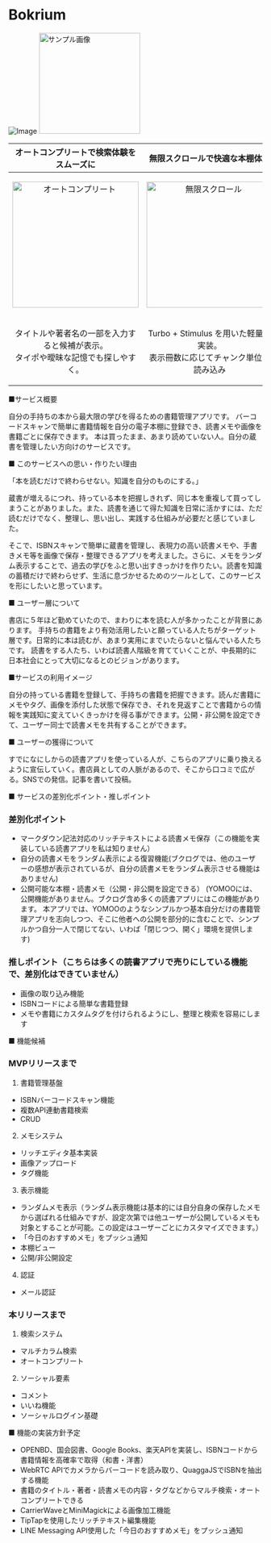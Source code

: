 # Bokrium

![Image](https://github.com/user-attachments/assets/9e836e20-4cea-44eb-bcbe-349ff85d751e)
<img src="https://assets.bokrium.com/monkey.png" alt="サンプル画像" width="200" />



| オートコンプリートで検索体験をスムーズに | 無限スクロールで快適な本棚体験 |
|------------------|---------------------|
| <p align="center"><img src="https://github.com/user-attachments/assets/093fca08-b120-4762-8f2a-a7f75de558d2" width="250" alt="オートコンプリート"></p> | <p align="center"><img src="https://github.com/user-attachments/assets/c08fc27c-0d02-4553-b4db-b8fe40b75b3e" width="250" alt="無限スクロール"></p> |
| <p align="center">タイトルや著者名の一部を入力すると候補が表示。<br>タイポや曖昧な記憶でも探しやすく。</p> | <p align="center">Turbo + Stimulus を用いた軽量な実装。<br>表示冊数に応じてチャンク単位で読み込み</p> |

■サービス概要

自分の手持ちの本から最大限の学びを得るための書籍管理アプリです。
バーコードスキャンで簡単に書籍情報を自分の電子本棚に登録でき、読書メモや画像を書籍ごとに保存できます。
本は買ったまま、あまり読めていない人。自分の蔵書を管理したい方向けのサービスです。

■ このサービスへの思い・作りたい理由

「本を読むだけで終わらせない。知識を自分のものにする。」

蔵書が増えるにつれ、持っている本を把握しきれず、同じ本を重複して買ってしまうことがありました。また、読書を通じて得た知識を日常に活かすには、ただ読むだけでなく、整理し、思い出し、実践する仕組みが必要だと感じていました。

そこで、ISBNスキャンで簡単に蔵書を管理し、表現力の高い読書メモや、手書きメモ等を画像で保存・整理できるアプリを考えました。さらに、メモをランダム表示することで、過去の学びをふと思い出すきっかけを作りたい。読書を知識の蓄積だけで終わらせず、生活に息づかせるためのツールとして、このサービスを形にしたいと思っています。

■ ユーザー層について

書店に５年ほど勤めていたので、まわりに本を読む人が多かったことが背景にあります。
手持ちの書籍をより有効活用したいと願っている人たちがターゲット層です。日常的に本は読むが、あまり実用にまでいたらないと悩んでいる人たちです。
読書をする人たち、いわば読書人階級を育てていくことが、中長期的に日本社会にとって大切になるとのビジョンがあります。

■サービスの利用イメージ

自分の持っている書籍を登録して、手持ちの書籍を把握できます。読んだ書籍にメモやタグ、画像を添付した状態で保存でき、それを見返すことで書籍からの情報を実践知に変えていくきっかけを得る事ができます。公開・非公開を設定できて、ユーザー同士で読書メモを共有することができます。

■ ユーザーの獲得について

すでになにしからの読書アプリを使っている人が、こちらのアプリに乗り換えるように宣伝していく。書店員としての人脈があるので、そこから口コミで広がる。SNSでの発信。記事を書いて投稿。

■ サービスの差別化ポイント・推しポイント

### 差別化ポイント
- マークダウン記法対応のリッチテキストによる読書メモ保存（この機能を実装している読書アプリを私は知りません）
- 自分の読書メモをランダム表示による復習機能(ブクログでは、他のユーザーの感想が表示されているが、自分の読書メモをランダム表示させる機能はありません)
- 公開可能な本棚・読書メモ（公開・非公開を設定できる）
(YOMOOには、公開機能がありません。ブクログ含め多くの読書アプリにはこの機能があります。
本アプリでは、YOMOOのようなシンプルかつ基本自分だけの書籍管理アプリを志向しつつ、そこに他者への公開を部分的に含むことで、シンプルかつ自分一人で閉じてない、いわば「閉じつつ、開く」環境を提供します)

### 推しポイント（こちらは多くの読書アプリで売りにしている機能で、差別化はできていません）
- 画像の取り込み機能
- ISBNコードによる簡単な書籍登録
- メモや書籍にカスタムタグを付けられるようにし、整理と検索を容易にします

■ 機能候補

### MVPリリースまで

1. 書籍管理基盤
- ISBNバーコードスキャン機能
- 複数API連動書籍検索
- CRUD
2. メモシステム
- リッチエディタ基本実装
- 画像アップロード
- タグ機能

3. 表示機能
- ランダムメモ表示（ランダム表示機能は基本的には自分自身の保存したメモから選ばれる仕組みですが、設定次第では他ユーザーが公開しているメモも対象とすることが可能。この設定はユーザーごとにカスタマイズできます。）
- 「今日のおすすめメモ」をプッシュ通知
- 本棚ビュー
- 公開/非公開設定
4. 認証
- メール認証


### 本リリースまで

1. 検索システム
- マルチカラム検索
- オートコンプリート
2. ソーシャル要素
- コメント
- いいね機能
- ソーシャルログイン基礎

■ 機能の実装方針予定

- OPENBD、国会図書、Google Books、楽天APIを実装し、ISBNコードから書籍情報を高確率で取得（和書・洋書）
- WebRTC APIでカメラからバーコードを読み取り、QuaggaJSでISBNを抽出する機能
- 書籍のタイトル・著者・読書メモの内容・タグなどからマルチ検索・オートコンプリートできる
- CarrierWaveとMiniMagickによる画像加工機能
- TipTapを使用したリッチテキスト編集機能
- LINE Messaging API使用した「今日のおすすめメモ」をプッシュ通知
